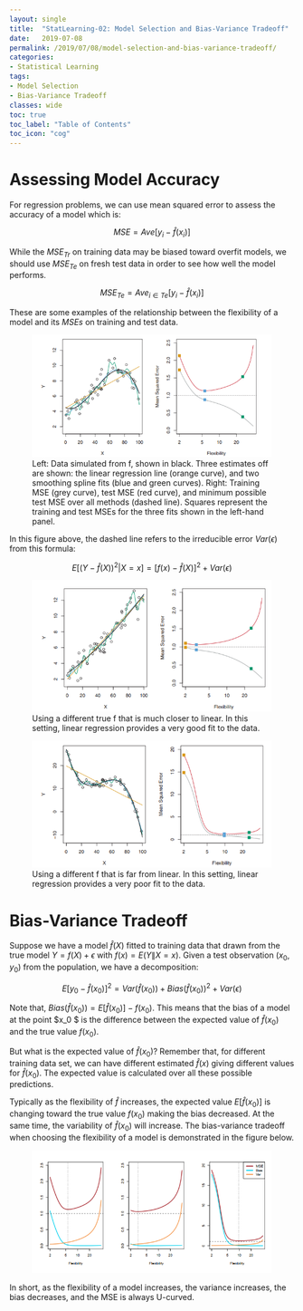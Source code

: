 ```yaml
---
layout: single
title:  "StatLearning-02: Model Selection and Bias-Variance Tradeoff"
date:   2019-07-08
permalink: /2019/07/08/model-selection-and-bias-variance-tradeoff/
categories: 
- Statistical Learning
tags:
- Model Selection
- Bias-Variance Tradeoff
classes: wide
toc: true
toc_label: "Table of Contents"
toc_icon: "cog"
---
```


# Assessing Model Accuracy

For regression problems, we can use mean squared error to assess the accuracy of a model which is:

$$MSE = Ave[y_i - \hat{f}(x_i)]$$

While the $MSE_{Tr}$ on training data may be biased toward overfit models, we should use $MSE_{Te}$ on fresh test data in order to see how well the model performs.

$$MSE_{Te} = Ave_{i \in Te}[y_i - \hat{f}(x_i)]$$

These are some examples of the relationship between the flexibility of a model and its $MSEs$ on training and test data.

<figure>
	<img src="https://github.com/datasciblog/datasciblog.github.io/blob/master/_posts/images/2019-07-08-model-selection-and-bias-variance-tradeoff/1.png?raw=true">
	<figcaption>Left: Data simulated from f, shown in black. Three estimates off are shown: the linear regression line (orange curve), and two smoothing spline fits (blue and green curves). Right: Training MSE (grey curve), test MSE (red curve), and minimum possible test MSE over all methods (dashed line). Squares represent the training and test MSEs for the three fits shown in the left-hand panel.</figcaption>
</figure>

In this figure above, the dashed line refers to the irreducible error $Var(\epsilon)$ from this formula:

$$E[(Y- \hat{f}(X))^2 | X=x] = [f(x) - \hat{f}(X)]^2 + Var(\epsilon)$$

<figure>
	<img src="https://github.com/datasciblog/datasciblog.github.io/blob/master/_posts/images/2019-07-08-model-selection-and-bias-variance-tradeoff/2.png?raw=true">
	<figcaption>Using a different true f that is much closer to linear. In this setting, linear regression provides a very good fit to the data.</figcaption>
</figure>

<figure>
	<img src="https://github.com/datasciblog/datasciblog.github.io/blob/master/_posts/images/2019-07-08-model-selection-and-bias-variance-tradeoff/3.png?raw=true">
	<figcaption>Using a different f that is far from linear. In this setting, linear regression provides a very poor fit to the data.</figcaption>
</figure>

# Bias-Variance Tradeoff

Suppose we have a model $\hat{f}(X)$ fitted to training data that drawn from the true model $Y = f(X) + \epsilon$ with $f(x) = E(Y \|X=x)$. Given a test observation $(x_0, y_0)$ from the population, we have a decomposition:

$$E[y_0 - \hat{f}(x_0)]^2 = Var(\hat{f}(x_0)) + Bias(\hat{f}(x_0))^2 + Var(\epsilon)$$

Note that, $Bias(\hat{f}(x_0)) = E[\hat{f}(x_0)] - f(x_0)$. This means that the bias of a model at the point $x_0 $ is the difference between the expected value of $\hat{f}(x_0)$ and the true value $f(x_0)$.

But what is the expected value of $\hat{f}(x_0)$? Remember that, for different training data set, we can have different estimated $\hat{f}(x)$ giving different values for $\hat{f}(x_0)$. The expected value is calculated over all these possible predictions.

Typically as the flexibility of $\hat{f}$ increases, the expected value $E[\hat{f}(x_0)]$ is changing toward the true value $f(x_0)$ making the bias decreased. At the same time, the variability of $\hat{f}(x_0)$ will increase. The bias-variance tradeoff when choosing the flexibility of a model is demonstrated in the figure below.

<figure>
	<img src="https://github.com/datasciblog/datasciblog.github.io/blob/master/_posts/images/2019-07-08-model-selection-and-bias-variance-tradeoff/4.png?raw=true">
</figure>

In short, as the flexibility of a model increases, the variance increases, the bias decreases, and the MSE is always U-curved.
